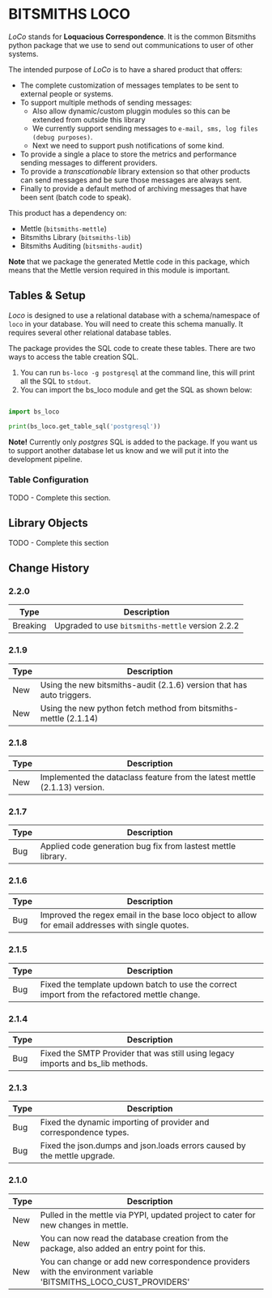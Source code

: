 # BITSMITHS LOCO #

*LoCo* stands for **Loquacious Correspondence**. It is the common Bitsmiths python package that we use to send out communications to
user of other systems.

The intended purpose of *LoCo* is to have a shared product that offers:

- The complete customization of messages templates to be sent to external people or systems.
- To support multiple methods of sending messages:
  - Also allow dynamic/custom pluggin modules so this can be extended from outside this library
  - We currently support sending messages to `e-mail, sms, log files (debug purposes)`.
  - Next we need to support push notifications of some kind.
- To provide a single a place to store the metrics and performance sending messages to different providers.
- To provide a *transcationable* library extension so that other products can send messages and be sure those messages are always sent.
- Finally to provide a default method of archiving messages that have been sent (batch code to speak).

This product has a dependency on:

- Mettle (`bitsmiths-mettle`)
- Bitsmiths Library (`bitsmiths-lib`)
- Bitsmiths Auditing (`bitsmiths-audit`)


**Note** that we package the generated Mettle code in this package, which means that the Mettle version required in this module is important.

## Tables & Setup ##

*Loco* is designed to use a relational database with a schema/namespace of `loco` in your database. You will need to create this schema manually.
It requires several other relational database tables.

The package provides the SQL code to create these tables. There are two ways to access the table creation SQL.

1. You can run `bs-loco -g postgresql` at the command line, this will print all the SQL to `stdout`.
2. You can import the bs_loco module and get the SQL as shown below:

```python

import bs_loco

print(bs_loco.get_table_sql('postgresql'))

```

**Note!** Currently only *postgres* SQL is added to the package. If you want us to support another database let
us know and we will put it into the development pipeline.

### Table Configuration ###

TODO - Complete this section.

## Library Objects ##

TODO - Complete this section

## Change History ##

### 2.2.0 ###

| Type | Description |
| ---- | ----------- |
| Breaking | Upgraded to use `bitsmiths-mettle` version 2.2.2 |

### 2.1.9 ###

| Type | Description |
| ---- | ----------- |
| New  | Using the new bitsmiths-audit (2.1.6) version that has auto triggers. |
| New  | Using the new python fetch method from bitsmiths-mettle (2.1.14) |

### 2.1.8 ###

| Type | Description |
| ---- | ----------- |
| New  | Implemented the dataclass feature from the latest mettle (2.1.13) version. |


### 2.1.7 ###

| Type | Description |
| ---- | ----------- |
| Bug  | Applied code generation bug fix from lastest mettle library. |

### 2.1.6 ###

| Type | Description |
| ---- | ----------- |
| Bug  | Improved the regex email in the base loco object to allow for email addresses with single quotes. |

### 2.1.5 ###

| Type | Description |
| ---- | ----------- |
| Bug  | Fixed the template updown batch to use the correct import from the refactored mettle change. |

### 2.1.4 ###

| Type | Description |
| ---- | ----------- |
| Bug  | Fixed the SMTP Provider that was still using legacy imports and bs_lib methods. |

### 2.1.3 ###

| Type | Description |
| ---- | ----------- |
| Bug  | Fixed the dynamic importing of provider and correspondence types. |
| Bug  | Fixed the json.dumps and json.loads errors caused by the mettle upgrade. |


### 2.1.0 ###

| Type | Description |
| ---- | ----------- |
| New  | Pulled in the mettle via PYPI, updated project to cater for new changes in mettle. |
| New  | You can now read the database creation from the package, also added an entry point for this. |
| New  | You can change or add new correspondence providers with the environment variable 'BITSMITHS_LOCO_CUST_PROVIDERS' |
